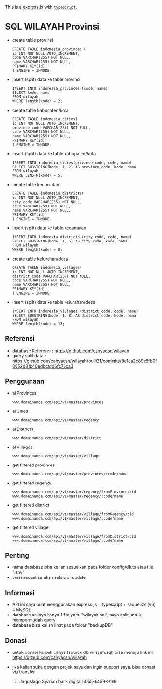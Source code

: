 This is a [express.js](https://expressjs.com/) with [`typescript`](https://www.typescriptlang.org/).

# SQL WILAYAH Provinsi

- create table provinsi

      CREATE TABLE indonesia_provinces (
      id INT NOT NULL AUTO_INCREMENT,
      code VARCHAR(255) NOT NULL,
      name VARCHAR(255) NOT NULL,
      PRIMARY KEY(id)
      ) ENGINE = INNODB;

- insert (split) data ke table provinsi

      INSERT INTO indonesia_provinces (code, name)
      SELECT kode, nama
      FROM wilayah
      WHERE length(kode) = 2;

- create table kabupaten/kota

      CREATE TABLE indonesia_cities(
      id INT NOT NULL AUTO_INCREMENT,
      province_code VARCHAR(255) NOT NULL,
      code VARCHAR(255) NOT NULL,
      name VARCHAR(255) NOT NULL,
      PRIMARY KEY(id)
      ) ENGINE = INNODB;

- insert (split) data ke table kabupaten/kota

      INSERT INTO indonesia_cities(province_code, code, name)
      SELECT SUBSTRING(kode, 1, 2) AS province_code, kode, nama
      FROM wilayah
      WHERE LENGTH(kode) = 5;

- create table kecamatan

      CREATE TABLE indonesia_districts(
      id INT NOT NULL AUTO_INCREMENT,
      city_code VARCHAR(255) NOT NULL,
      code VARCHAR(255) NOT NULL,
      name VARCHAR(255) NOT NULL,
      PRIMARY KEY(id)
      ) ENGINE = INNODB;

- insert (split) data ke table kecamatan

      INSERT INTO indonesia_districts (city_code, code, name)
      SELECT SUBSTRING(kode, 1, 5) AS city_code, kode, nama
      FROM wilayah
      WHERE length(kode) = 8;

- create table kelurahan/desa

      CREATE TABLE indonesia_villages(
      id INT NOT NULL AUTO_INCREMENT,
      district_code VARCHAR(255) NOT NULL,
      code VARCHAR(255) NOT NULL,
      name VARCHAR(255) NOT NULL,
      PRIMARY KEY(id)
      ) ENGINE = INNODB;

- insert (split) data ke table kelurahan/desa

      INSERT INTO indonesia_villages (district_code, code, name)
      SELECT SUBSTRING(kode, 1, 8) AS district_code, kode, nama
      FROM wilayah
      WHERE length(kode) = 13;

## Referensi

- database Referensi : https://github.com/cahyadsn/wilayah
- query split data : https://github.com/cahyadsn/wilayah/pull/21/commits/8e1da2c89e8fb0f0652d81b40edbcfdd6fc76ca3

## Penggunaan

- allProvinces

      www.domainanda.com/api/v1/master/provinces

- allCities

      www.domainanda.com/api/v1/master/regency

- allDistricts

      www.domainanda.com/api/v1/master/district

- allVillages

      www.domainanda.com/api/v1/master/village

- get filtered provinces

      www.domainanda.com/api/v1/master/provinces/:code/name

- get filtered regency

      www.domainanda.com/api/v1/master/regency/fromProvince/:id
      www.domainanda.com/api/v1/master/regency/:code/name

- get filtered district

      www.domainanda.com/api/v1/master/village/fromRegency/:id
      www.domainanda.com/api/v1/master/village/:code/name

- get filtered village

      www.domainanda.com/api/v1/master/village/fromDistrict/:id
      www.domainanda.com/api/v1/master/village/:code/name

## Penting

- nama database bisa kalian sesuaikan pada folder config/db.ts atau file ".env"
- versi sequelize akan selalu di update

## Informasi

- API ini saya buat menggunakan express.js + typescript + sequelize (v6) + MySQL
- database aslinya hanya 1 file yaitu "wilayah.sql", saya split untuk mempermudah query
- database bisa kalian lihat pada folder "backupDB"

## Donasi

- untuk donasi ke pak cahya (source db wilayah.sql) bisa menuju link ini https://github.com/cahyadsn/wilayah

- jika kalian suka dengan projek saya dan ingin support saya, bisa donasi via transfer
  - Jago/Jago Syariah bank digital 5055-6459-9169
